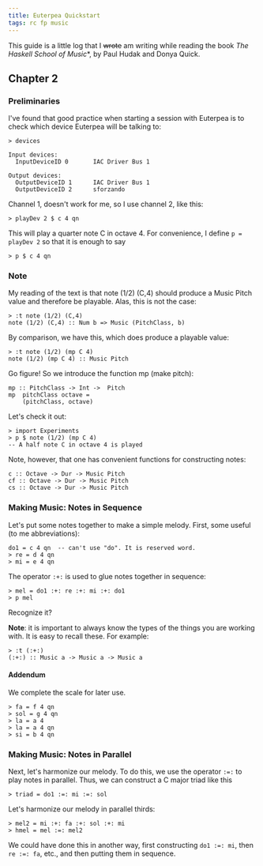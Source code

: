 ```yaml
---
title: Euterpea Quickstart
tags: rc fp music
---
```


This guide is a little log that I ~~wrote~~ am writing
while reading the book *The Haskell School of Music**,
by Paul Hudak and Donya Quick.

## Chapter 2

### Preliminaries

I've found that good practice when starting a session
with Euterpea is to check which device Euterpea will
be talking to:

```
> devices

Input devices:
  InputDeviceID 0       IAC Driver Bus 1

Output devices:
  OutputDeviceID 1      IAC Driver Bus 1
  OutputDeviceID 2      sforzando
```

Channel 1, doesn't work for me, so I use channel 2,
like this:

```
> playDev 2 $ c 4 qn
```

This will play a quarter note C in octave 4.
For convenience, I define `p = playDev 2` so that it
is enough to say

```
> p $ c 4 qn
```

### Note

My reading of the text is that
note (1/2) (C,4) should produce a Music Pitch
value and therefore be playable.  Alas, this
is not the case:

```
> :t note (1/2) (C,4)
note (1/2) (C,4) :: Num b => Music (PitchClass, b)
```

By comparison, we have this, which does produce
a playable value:

```
> :t note (1/2) (mp C 4)
note (1/2) (mp C 4) :: Music Pitch
```


Go figure!  So we introduce the function mp
(make pitch):

```
mp :: PitchClass -> Int ->  Pitch
mp  pitchClass octave =
    (pitchClass, octave)
```

Let's check it out:

```
> import Experiments
> p $ note (1/2) (mp C 4)
-- A half note C in octave 4 is played
```  

Note, however, that one has convenient functions for
constructing notes:

```
c :: Octave -> Dur -> Music Pitch
cf :: Octave -> Dur -> Music Pitch
cs :: Octave -> Dur -> Music Pitch
```

### Making Music: Notes in Sequence  

Let's put some notes together to make a simple melody.
First, some useful (to me abbreviations):

```
do1 = c 4 qn  -- can't use "do". It is reserved word.
> re = d 4 qn
> mi = e 4 qn
```

The operator `:+:` is used to glue notes together in
sequence:

```
> mel = do1 :+: re :+: mi :+: do1
> p mel
```

Recognize it?

**Note**: it is important to always know the types of the
things you are working with. It is easy to recall these.
For example:

```
> :t (:+:)
(:+:) :: Music a -> Music a -> Music a
```

#### Addendum

We complete the scale for later use.

```
> fa = f 4 qn
> sol = g 4 qn
> la = a 4
> la = a 4 qn
> si = b 4 qn
```

### Making Music: Notes in Parallel  

Next, let's harmonize our melody.  To do this,
we use the operator `:=:` to play notes in parallel.
Thus, we can construct a C major triad like this

```
> triad = do1 :=: mi :=: sol
```  

Let's harmonize our melody in parallel thirds:

```
> mel2 = mi :+: fa :+: sol :+: mi
> hmel = mel :=: mel2
```

We could have done this in another way, first constructing
`do1 :=: mi`, then `re :=: fa`, etc., and then putting them
in sequence.
